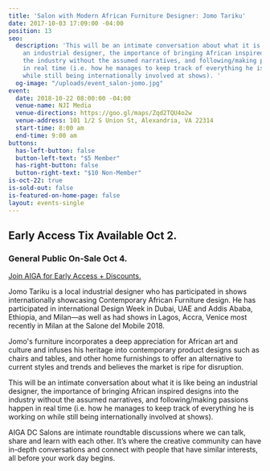 ```yaml
---
title: 'Salon with Modern African Furniture Designer: Jomo Tariku'
date: 2017-10-03 17:09:00 -04:00
position: 13
seo:
  description: 'This will be an intimate conversation about what it is like being
    an industrial designer, the importance of bringing African inspired designs into
    the industry without the assumed narratives, and following/making passions happen
    in real time (i.e. how he manages to keep track of everything he is working on
    while still being internationally involved at shows). '
  og-image: "/uploads/event_salon-jomo.jpg"
event:
  date: 2018-10-22 08:00:00 -04:00
  venue-name: NJI Media
  venue-directions: https://goo.gl/maps/Zqd2TQU4o2w
  venue-address: 101 1/2 S Union St, Alexandria, VA 22314
  start-time: 8:00 am
  end-time: 9:00 am
buttons:
  has-left-button: false
  button-left-text: "$5 Member"
  has-right-button: false
  button-right-text: "$10 Non-Member"
is-oct-22: true
is-sold-out: false
is-featured-on-home-page: false
layout: events-single
---
```


## Early Access Tix Available Oct 2. 
### General Public On-Sale Oct 4.
[Join AIGA for Early Access + Discounts.](http://dc.aiga.org/membership/membership-rates/)


Jomo Tariku is a local industrial designer who has participated in shows internationally showcasing Contemporary African Furniture design. He has participated in international Design Week in Dubai, UAE and Addis Ababa, Ethiopia, and Milan—as well as had shows in Lagos, Accra, Venice most recently in Milan at the Salone del Mobile 2018. 

Jomo's furniture incorporates a deep appreciation for African art and culture and infuses his heritage into contemporary product designs such as chairs and tables, and other home furnishings to offer an alternative to current styles and trends and believes the market is ripe for disruption.

This will be an intimate conversation about what it is like being an industrial designer, the importance of bringing African inspired designs into the industry without the assumed narratives, and following/making passions happen in real time (i.e. how he manages to keep track of everything he is working on while still being internationally involved at shows). 

AIGA DC Salons are intimate roundtable discussions where we can talk, share and learn with each other. It’s where the creative community can have in-depth conversations and connect with people that have similar interests, all before your work day begins.